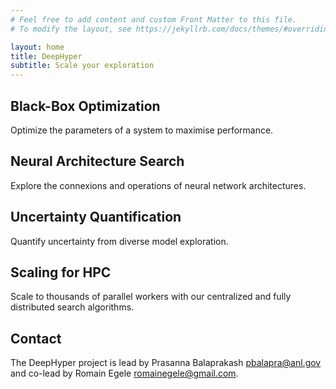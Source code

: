 ```yaml
---
# Feel free to add content and custom Front Matter to this file.
# To modify the layout, see https://jekyllrb.com/docs/themes/#overriding-theme-defaults

layout: home
title: DeepHyper
subtitle: Scale your exploration
---
```


## Black-Box Optimization

Optimize the parameters of a system to maximise performance.

## Neural Architecture Search

Explore the connexions and operations of neural network architectures.

## Uncertainty Quantification

Quantify uncertainty from diverse model exploration.

## Scaling for HPC

Scale to thousands of parallel workers with our centralized and fully distributed search algorithms.

## Contact

The DeepHyper project is lead by Prasanna Balaprakash <pbalapra@anl.gov> and co-lead by Romain Egele <romainegele@gmail.com>.